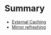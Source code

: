 # Summary

- [External Caching](./external-caching.md)
- [Mirror refreshing](./mirror-refreshing.md)
